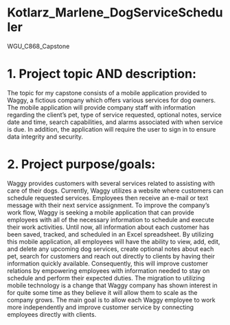 # Kotlarz_Marlene_DogServiceScheduler

WGU_C868_Capstone


# 1.	Project topic AND description: 
The topic for my capstone consists of a mobile application provided to Waggy, a fictious company which offers various services for dog owners. The mobile application will provide company staff with information regarding the client’s pet, type of service requested, optional notes, service date and time, search capabilities, and alarms associated with when service is due. In addition, the application will require the user to sign in to ensure data integrity and security.

# 2.	Project purpose/goals:
Waggy provides customers with several services related to assisting with care of their dogs. Currently, Waggy utilizes a website where customers can schedule requested services. Employees then receive an e-mail or text message with their next service assignment. To improve the company’s work flow, Waggy is seeking a mobile application that can provide employees with all of the necessary information to schedule and execute their work activities. Until now, all information about each customer has been saved, tracked, and scheduled in an Excel spreadsheet. By utilizing this mobile application, all employees will have the ability to view, add, edit, and delete any upcoming dog services, create optional notes about each pet, search for customers and reach out directly to clients by having their information quickly available. Consequently, this will improve customer relations by empowering employees with information needed to stay on schedule and perform their expected duties. The migration to utilizing mobile technology is a change that Waggy company has shown interest in for quite some time as they believe it will allow them to scale as the company grows. The main goal is to allow each Waggy employee to work more independently and improve customer service by connecting employees directly with clients.

